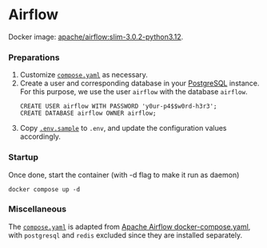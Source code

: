 # Airflow

Docker image: [apache/airflow:slim-3.0.2-python3.12][url-apache-airflow-dockerhub].


### Preparations

1. Customize [`compose.yaml`][repo-compose-yaml] as necessary.
1. Create a user and corresponding database in your [PostgreSQL][repo-postgresql] instance. For this purpose, we use the user `airflow` with the database `airflow`.
    ```
    CREATE USER airflow WITH PASSWORD 'y0ur-p4$$w0rd-h3r3';
    CREATE DATABASE airflow OWNER airflow;
    ```
1. Copy [`.env.sample`][repo-dot-env-sample] to `.env`, and update the configuration values accordingly.


### Startup

Once done, start the container (with -d flag to make it run as daemon)
```
docker compose up -d
```


### Miscellaneous

The [`compose.yaml`][repo-compose-yaml] is adapted from [Apache Airflow docker-compose.yaml][url-apache-airflow-docker-compose-yaml], with `postgresql` and `redis` excluded since they are installed separately.


<!-- Links -->
[url-apache-airflow-dockerhub]: https://hub.docker.com/r/apache/airflow/tags?name=slim-3.0.2-python3.12
[url-apache-airflow-docker-compose-yaml]: https://airflow.apache.org/docs/apache-airflow/stable/howto/docker-compose/index.html#fetching-docker-compose-yaml
[repo-compose-yaml]: compose.yaml
[repo-dot-env-sample]: .env.sample
[repo-postgresql]: /postgresql
[repo-root-readme]: /README.md
